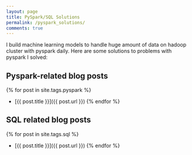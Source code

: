 ```yaml
---
layout: page
title: PySpark/SQL Solutions
permalink: /pyspark_solutions/
comments: true
---
```


I build machine learning models to handle huge amount of data on hadoop cluster with pyspark daily. Here are some solutions to problems with pyspark I solved:

## Pyspark-related blog posts

{% for post in site.tags.pyspark %}
 - [{{ post.title }}]({{ post.url }})
{% endfor %}

## SQL related blog posts

{% for post in site.tags.sql %}
 - [{{ post.title }}]({{ post.url }})
{% endfor %}
